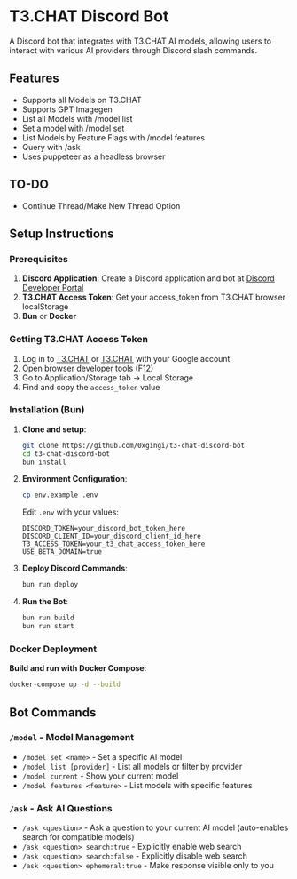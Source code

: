 # T3.CHAT Discord Bot

A Discord bot that integrates with T3.CHAT AI models, allowing users to interact with various AI providers through Discord slash commands.

## Features

- Supports all Models on T3.CHAT
- Supports GPT Imagegen
- List all Models with /model list
- Set a model with /model set
- List Models by Feature Flags with /model features
- Query with /ask
- Uses puppeteer as a headless browser

## TO-DO

- Continue Thread/Make New Thread Option

## Setup Instructions

### Prerequisites

1. **Discord Application**: Create a Discord application and bot at [Discord Developer Portal](https://discord.com/developers/applications)
2. **T3.CHAT Access Token**: Get your access_token from T3.CHAT browser localStorage
3. **Bun** or **Docker**

### Getting T3.CHAT Access Token

1. Log in to [T3.CHAT](https://beta.t3.chat) or [T3.CHAT](https://t3.chat) with your Google account
2. Open browser developer tools (F12)
3. Go to Application/Storage tab → Local Storage
4. Find and copy the `access_token` value

### Installation (Bun)

1. **Clone and setup**:
   ```bash
   git clone https://github.com/0xgingi/t3-chat-discord-bot
   cd t3-chat-discord-bot
   bun install
   ```

2. **Environment Configuration**:
   ```bash
   cp env.example .env
   ```
   
   Edit `.env` with your values:
   ```env
   DISCORD_TOKEN=your_discord_bot_token_here
   DISCORD_CLIENT_ID=your_discord_client_id_here
   T3_ACCESS_TOKEN=your_t3_chat_access_token_here
   USE_BETA_DOMAIN=true
   ```

3. **Deploy Discord Commands**:
   ```bash
   bun run deploy
   ```

4. **Run the Bot**:
   ```bash
   bun run build
   bun run start
   ```

### Docker Deployment

 **Build and run with Docker Compose**:
   ```bash
   docker-compose up -d --build
   ```
## Bot Commands

### `/model` - Model Management

- `/model set <name>` - Set a specific AI model
- `/model list [provider]` - List all models or filter by provider
- `/model current` - Show your current model
- `/model features <feature>` - List models with specific features

### `/ask` - Ask AI Questions

- `/ask <question>` - Ask a question to your current AI model (auto-enables search for compatible models)
- `/ask <question> search:true` - Explicitly enable web search
- `/ask <question> search:false` - Explicitly disable web search
- `/ask <question> ephemeral:true` - Make response visible only to you